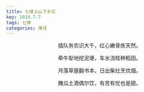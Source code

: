 ```yaml
---
title: 七律上山下乡忆
key: 2019.7.7
tags: 七律
categories: 律诗
---
```


<p align="center">插队务农识大千，红心嫩骨炼天然。
</p>
<p align="center">牵牛犁地挖泥埂，车水浇畦种稻田。
</p>
<p align="center">月落草屋翻书本，日出柴灶烹炊烟。
</p>
<p align="center">腌瓜土酒偶尔饮，有苦有忧也是甜。
</p>

